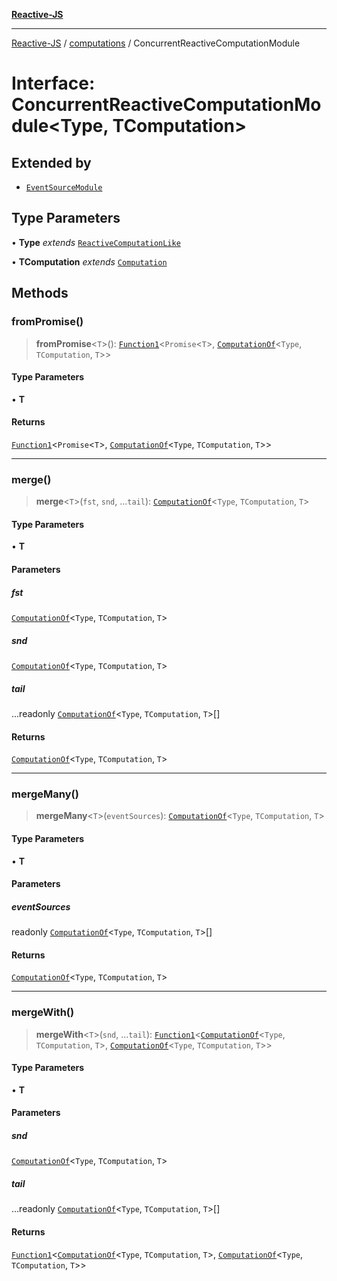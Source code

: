 [**Reactive-JS**](../../README.md)

***

[Reactive-JS](../../README.md) / [computations](../README.md) / ConcurrentReactiveComputationModule

# Interface: ConcurrentReactiveComputationModule\<Type, TComputation\>

## Extended by

- [`EventSourceModule`](../../events/EventSource/interfaces/EventSourceModule.md)

## Type Parameters

• **Type** *extends* [`ReactiveComputationLike`](ReactiveComputationLike.md)

• **TComputation** *extends* [`Computation`](Computation.md)

## Methods

### fromPromise()

> **fromPromise**\<`T`\>(): [`Function1`](../../functions/type-aliases/Function1.md)\<`Promise`\<`T`\>, [`ComputationOf`](../type-aliases/ComputationOf.md)\<`Type`, `TComputation`, `T`\>\>

#### Type Parameters

• **T**

#### Returns

[`Function1`](../../functions/type-aliases/Function1.md)\<`Promise`\<`T`\>, [`ComputationOf`](../type-aliases/ComputationOf.md)\<`Type`, `TComputation`, `T`\>\>

***

### merge()

> **merge**\<`T`\>(`fst`, `snd`, ...`tail`): [`ComputationOf`](../type-aliases/ComputationOf.md)\<`Type`, `TComputation`, `T`\>

#### Type Parameters

• **T**

#### Parameters

##### fst

[`ComputationOf`](../type-aliases/ComputationOf.md)\<`Type`, `TComputation`, `T`\>

##### snd

[`ComputationOf`](../type-aliases/ComputationOf.md)\<`Type`, `TComputation`, `T`\>

##### tail

...readonly [`ComputationOf`](../type-aliases/ComputationOf.md)\<`Type`, `TComputation`, `T`\>[]

#### Returns

[`ComputationOf`](../type-aliases/ComputationOf.md)\<`Type`, `TComputation`, `T`\>

***

### mergeMany()

> **mergeMany**\<`T`\>(`eventSources`): [`ComputationOf`](../type-aliases/ComputationOf.md)\<`Type`, `TComputation`, `T`\>

#### Type Parameters

• **T**

#### Parameters

##### eventSources

readonly [`ComputationOf`](../type-aliases/ComputationOf.md)\<`Type`, `TComputation`, `T`\>[]

#### Returns

[`ComputationOf`](../type-aliases/ComputationOf.md)\<`Type`, `TComputation`, `T`\>

***

### mergeWith()

> **mergeWith**\<`T`\>(`snd`, ...`tail`): [`Function1`](../../functions/type-aliases/Function1.md)\<[`ComputationOf`](../type-aliases/ComputationOf.md)\<`Type`, `TComputation`, `T`\>, [`ComputationOf`](../type-aliases/ComputationOf.md)\<`Type`, `TComputation`, `T`\>\>

#### Type Parameters

• **T**

#### Parameters

##### snd

[`ComputationOf`](../type-aliases/ComputationOf.md)\<`Type`, `TComputation`, `T`\>

##### tail

...readonly [`ComputationOf`](../type-aliases/ComputationOf.md)\<`Type`, `TComputation`, `T`\>[]

#### Returns

[`Function1`](../../functions/type-aliases/Function1.md)\<[`ComputationOf`](../type-aliases/ComputationOf.md)\<`Type`, `TComputation`, `T`\>, [`ComputationOf`](../type-aliases/ComputationOf.md)\<`Type`, `TComputation`, `T`\>\>
